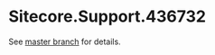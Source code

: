 # Sitecore.Support.436732

See [master branch](https://github.com/sitecoresupport/Sitecore.Support.436732) for details.